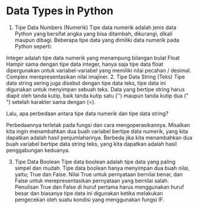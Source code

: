 # Data Types in Python
1. Tipe Data Numbers (Numerik)
Tipe data numerik adalah jenis data Python yang bersifat angka yang bisa ditambah, dikurangi, dikali maupun dibagi. Beberapa tipe data yang dimiliki data numerik pada Python seperti:

Integer adalah tipe data numerik yang menampung bilangan bulat
Float Hampir sama dengan tipe data integer, hanya saja tipe data float dipergunakan untuk variabel-variabel yang memiliki nilai pecahan / desimal.
Complex merepresentasikan nilai imajiner.
2. Tipe Data String (Teks)
Tipe data string sering juga disebut dengan tipe data teks, tipe data ini digunakan untuk menyimpan sebuah teks. Data yang bertipe string harus diapit oleh tanda kutip, baik tanda kutip satu ('') maupun tanda kutip dua (" ") setelah karakter sama dengan (=).

Lalu, apa perbedaan antara tipe data numerik dan tipe data string?

Perbedaannya terletak pada fungsi dan cara mengoperasikannya. Misalkan kita ingin menambahkan dua buah variabel bertipe data numerik, yang kita dapatkan adalah hasil penjumlahannya. Berbeda jika kita menambahkan dua buah variabel bertipe data string teks, yang kita dapatkan adalah hasil penggabungan keduanya.

3. Tipe Data Boolean
Tipe data boolean adalah tipe data yang paling simpel dan mudah. Tipe data boolean hanya menyimpan dua buah nilai, yaitu; True dan False. Nilai True untuk pernyataan bernilai benar, dan False untuk merepresentasikan pernyataan yang bernilai salah. Penulisan True dan False di huruf pertama harus menggunakan huruf besar dan biasanya tipe data ini digunakan ketika melakukan pengecekan oleh suatu kondisi yang menggunakan fungsi IF.